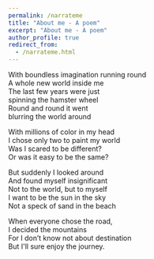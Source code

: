 ```yaml
---
permalink: /narrateme
title: "About me - A poem"
excerpt: "About me - A poem"
author_profile: true
redirect_from: 
  - /narrateme.html
---
```

With boundless imagination running round  
A whole new world inside me  
The last few years were just  
spinning the hamster wheel  
Round and round it went  
blurring the world around   

With millions of color in my head  
I chose only two to paint my world  
Was I scared to be different?  
Or was it easy to be the same?   

But suddenly I looked around  
And found myself insignificant  
Not to the world, but to myself  
I want to be the sun in the sky  
Not a speck of sand in the beach   

When everyone chose the road,  
I decided the mountains  
For I don’t know not about destination  
But I'll sure enjoy the journey.  
